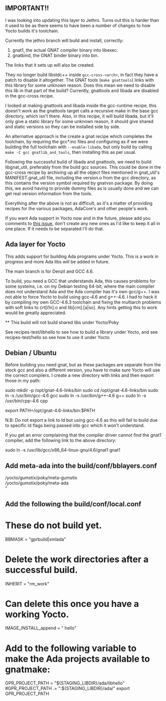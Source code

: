 IMPORTANT!!
-----------

I was looking into updating this layer to Jethro. Turns out this is harder than it used to be as there seems to have
been a number of changes to how Yocto builds it's toolchain.

Currently the jethro branch will build and install, correctly:

1) gnat1, the actual GNAT compiler binary into libexec.
2) gnatbind, the GNAT binder binary into bin.

The links that it sets up will also be created.

They no longer build libstdc++ inside ```gcc-cross-<arch>```, in fact they have a patch to disable it altogether. The
GNAT tools (```make gnattools```) links with this library for some unknown reason. Does this mean we need to disable
this lib in that part of the build? Currently, gnattools and libada are disabled in the gcc-cross recipe.

I looked at making gnattools and libada inside the gcc-runtime recipe, this doesn't work as the gnattools target calls
a recursive make in the base gcc directory, which isn't there. Also, in this recipe, it will build libada, but it'll
only give a static library for some unknown reason, it should give shared and static versions so they can be installed
side by side.

An alternative approach is the create a gnat recipe which completes the toolchain, by requiring the gcc*.inc files and
configuring as if we were building the full toolchain with ```--enable-libada```, but only build by calling
```make -C gcc gnatlib_and_tools```, then installing this as per usual.

Following the successful build of libada and gnattools, we need to build libgnat_util, preferably from the build gcc
sources. This could be done in the gcc-cross recipe by archiving up all the object files mentioned in gnat_util's
MANIFEST.gnat_util file, including the version.o from the gcc directory, as this contains the version symbol required
by gnatvsn package. By doing this, we avoid having to provide dummy files as is usually done and we can get real version
information from the tools.

Everything after the above is not as difficult, as it's a matter of providing recipes for the various packages, AdaCore's
and other people's work.

If you want Ada support in Yocto now and in the future, please add you comments to [this issue](https://github.com/Lucretia/meta-ada/issues/2),
don't create any new ones as I'd like to keep it all in one place. If it needs to be separated I'll do that.

Ada layer for Yocto
-------------------

This adds support for building Ada programs under Yocto. This is a work in
progress and more Ada libs will be added in future.

The main branch is for Denzil and GCC 4.6.

To build, you need a GCC that understands Ada, this causes problems for some
systems, i.e. on my Debian testing 64-bit, where the main compiler does not
understand Ada and the Ada compiler has it's own gcc/g++. I was not able to
force Yocto to build using gcc-4.6 and g++-4.6. I had to hack it by compiling
my own GCC-4.6.3 toolchain and fixing the multiarch problems with soft links
to crt[i1n].o and lib[cm].[a|so]. Any hints getting this to work would be
greatly appreciated.

** This build will not build shared libs under Yocto/Poky

See recipes-test/libhello to see how to build a library under Yocto, and see
recipes-test/hello so see how to use it under Yocto.

Debian / Ubuntu
---------------

Before building you need gnat, but as these packages are separate from the
stock gcc and also a different version, you have to make sure Yocto will
use the correct compilers. I create a new directory with links and then
export those in my path:

sudo mkdir -p /opt/gnat-4.6-links/bin
sudo cd /opt/gnat-4.6-links/bin
sudo ln -s /usr/bin/gcc-4.6 gcc
sudo ln -s /usr/bin/g++-4.6 g++
sudo ln -s /usr/bin/cpp-4.6 cpp

export PATH=/opt/gnat-4.6-links/bin:$PATH

N.B: Do not export a link to ld but using gcc-4.6 as this will fail to build
due to specific ld flags being passed into gcc which it won't understand.

If you get an error complaining that the compiler driver cannot find the
gnat1 compiler, add the following link to the above directory:

sudo ln -s /usr/lib/gcc/x86_64-linux-gnu/4.6/gnat1 gnat1

Add meta-ada into the build/conf/bblayers.conf
----------------------------------------------

  <path-to>/yocto/gumstix/poky/meta-gumstix \
  <path-to>/yocto/gumstix/poky/meta-ada \
  "

Add the following the build/conf/local.conf
-------------------------------------------

# These do not build yet.
BBMASK = "gprbuild|xmlada"

# Delete the work directories after a successful build.
INHERIT = "rm_work"

# Can delete this once you have a working Yocto.
IMAGE_INSTALL_append = " hello"

# Add to the following variable to make the Ada projects available to gnatmake:
GPR_PROJECT_PATH = "${STAGING_LIBDIR}/ada/libhello"
#GPR_PROJECT_PATH .= ":${STAGING_LIBDIR}/ada/<project name>"
export GPR_PROJECT_PATH
